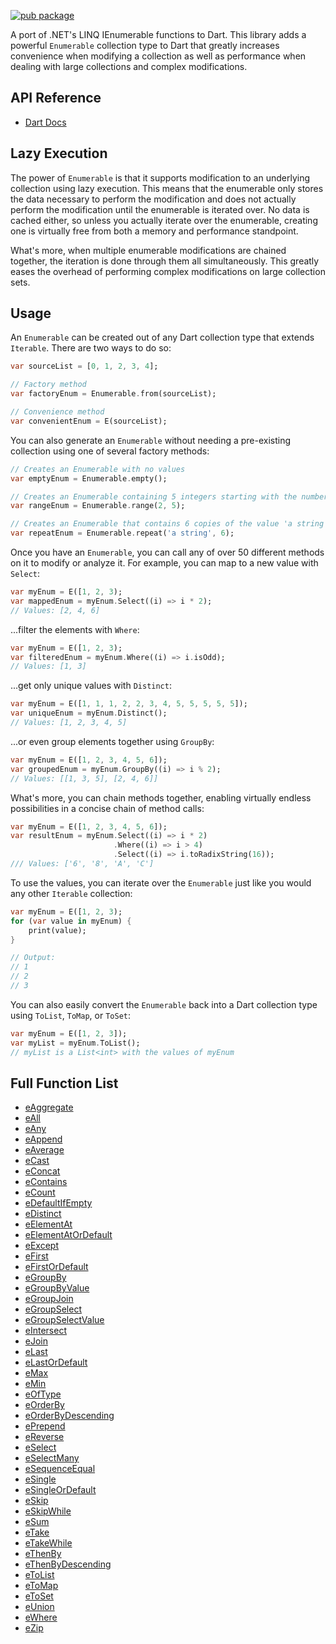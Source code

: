 [![pub package](https://img.shields.io/pub/v/darq.svg)](https://pub.dartlang.org/packages/darq)

A port of .NET's LINQ IEnumerable functions to Dart. This library adds a powerful `Enumerable` collection type to Dart that greatly increases convenience when modifying a collection as well as performance when dealing with large collections and complex modifications.

## API Reference

 - [Dart Docs](https://pub.dev/documentation/darq/latest/darq/darq-library.html)

## Lazy Execution

The power of `Enumerable` is that it supports modification to an underlying collection using lazy execution. This means that the enumerable only stores the data necessary to perform the modification and does not actually perform the modification until the enumerable is iterated over. No data is cached either, so unless you actually iterate over the enumerable, creating one is virtually free from both a memory and performance standpoint.

What's more, when multiple enumerable modifications are chained together, the iteration is done through them all simultaneously. This greatly eases the overhead of performing complex modifications on large collection sets.

## Usage

An `Enumerable` can be created out of any Dart collection type that extends `Iterable`. There are two ways to do so:

```dart
var sourceList = [0, 1, 2, 3, 4];

// Factory method
var factoryEnum = Enumerable.from(sourceList);

// Convenience method
var convenientEnum = E(sourceList);
```

You can also generate an `Enumerable` without needing a pre-existing collection using one of several factory methods:

```dart
// Creates an Enumerable with no values
var emptyEnum = Enumerable.empty();

// Creates an Enumerable containing 5 integers starting with the number 2
var rangeEnum = Enumerable.range(2, 5);

// Creates an Enumerable that contains 6 copies of the value 'a string'
var repeatEnum = Enumerable.repeat('a string', 6);
```

Once you have an `Enumerable`, you can call any of over 50 different methods on it to modify or analyze it. For example, you can map to a new value with `Select`:

```dart
var myEnum = E([1, 2, 3);
var mappedEnum = myEnum.Select((i) => i * 2);
// Values: [2, 4, 6]
```

...filter the elements with `Where`:

```dart
var myEnum = E([1, 2, 3);
var filteredEnum = myEnum.Where((i) => i.isOdd);
// Values: [1, 3]
```

...get only unique values with `Distinct`:

```dart
var myEnum = E([1, 1, 1, 2, 2, 3, 4, 5, 5, 5, 5, 5]);
var uniqueEnum = myEnum.Distinct();
// Values: [1, 2, 3, 4, 5]
```

...or even group elements together using `GroupBy`:

```dart
var myEnum = E([1, 2, 3, 4, 5, 6]);
var groupedEnum = myEnum.GroupBy((i) => i % 2);
// Values: [[1, 3, 5], [2, 4, 6]]
```

What's more, you can chain methods together, enabling virtually endless possibilities in a concise chain of method calls:

```dart
var myEnum = E([1, 2, 3, 4, 5, 6]);
var resultEnum = myEnum.Select((i) => i * 2)
                       .Where((i) => i > 4)
                       .Select((i) => i.toRadixString(16));
/// Values: ['6', '8', 'A', 'C']
```

To use the values, you can iterate over the `Enumerable` just like you would any other `Iterable` collection:

```dart
var myEnum = E([1, 2, 3);
for (var value in myEnum) {
    print(value);
}

// Output:
// 1
// 2
// 3
```

You can also easily convert the `Enumerable` back into a Dart collection type using `ToList`, `ToMap`, or `ToSet`:

```dart
var myEnum = E([1, 2, 3]);
var myList = myEnum.ToList();
// myList is a List<int> with the values of myEnum
```

## Full Function List

 - [eAggregate](https://pub.dev/documentation/darq/latest/darq/Enumerable/eAggregate.html)
 - [eAll](https://pub.dev/documentation/darq/latest/darq/Enumerable/eAll.html)
 - [eAny](https://pub.dev/documentation/darq/latest/darq/Enumerable/eAny.html)
 - [eAppend](https://pub.dev/documentation/darq/latest/darq/Enumerable/eAppend.html)
 - [eAverage](https://pub.dev/documentation/darq/latest/darq/Enumerable/eAverage.html)
 - [eCast](https://pub.dev/documentation/darq/latest/darq/Enumerable/eCast.html)
 - [eConcat](https://pub.dev/documentation/darq/latest/darq/Enumerable/eConcat.html)
 - [eContains](https://pub.dev/documentation/darq/latest/darq/Enumerable/eContains.html)
 - [eCount](https://pub.dev/documentation/darq/latest/darq/Enumerable/eCount.html)
 - [eDefaultIfEmpty](https://pub.dev/documentation/darq/latest/darq/Enumerable/eDefaultIfEmpty.html)
 - [eDistinct](https://pub.dev/documentation/darq/latest/darq/Enumerable/eDistinct.html)
 - [eElementAt](https://pub.dev/documentation/darq/latest/darq/Enumerable/eElementAt.html)
 - [eElementAtOrDefault](https://pub.dev/documentation/darq/latest/darq/Enumerable/eElementAtOrDefault.html)
 - [eExcept](https://pub.dev/documentation/darq/latest/darq/Enumerable/eExcept.html)
 - [eFirst](https://pub.dev/documentation/darq/latest/darq/Enumerable/eFirst.html)
 - [eFirstOrDefault](https://pub.dev/documentation/darq/latest/darq/Enumerable/eFirstOrDefault.html)
 - [eGroupBy](https://pub.dev/documentation/darq/latest/darq/Enumerable/eGroupBy.html)
 - [eGroupByValue](https://pub.dev/documentation/darq/latest/darq/Enumerable/eGroupByValue.html)
 - [eGroupJoin](https://pub.dev/documentation/darq/latest/darq/Enumerable/eGroupJoin.html)
 - [eGroupSelect](https://pub.dev/documentation/darq/latest/darq/Enumerable/eGroupSelect.html)
 - [eGroupSelectValue](https://pub.dev/documentation/darq/latest/darq/Enumerable/eGroupSelectValue.html)
 - [eIntersect](https://pub.dev/documentation/darq/latest/darq/Enumerable/eIntersect.html)
 - [eJoin](https://pub.dev/documentation/darq/latest/darq/Enumerable/eJoin.html)
 - [eLast](https://pub.dev/documentation/darq/latest/darq/Enumerable/eLast.html)
 - [eLastOrDefault](https://pub.dev/documentation/darq/latest/darq/Enumerable/eLastOrDefault.html)
 - [eMax](https://pub.dev/documentation/darq/latest/darq/Enumerable/eMax.html)
 - [eMin](https://pub.dev/documentation/darq/latest/darq/Enumerable/eMin.html)
 - [eOfType](https://pub.dev/documentation/darq/latest/darq/Enumerable/eOfType.html)
 - [eOrderBy](https://pub.dev/documentation/darq/latest/darq/Enumerable/eOrderBy.html)
 - [eOrderByDescending](https://pub.dev/documentation/darq/latest/darq/Enumerable/eOrderByDescending.html)
 - [ePrepend](https://pub.dev/documentation/darq/latest/darq/Enumerable/ePrepend.html)
 - [eReverse](https://pub.dev/documentation/darq/latest/darq/Enumerable/eReverse.html)
 - [eSelect](https://pub.dev/documentation/darq/latest/darq/Enumerable/eSelect.html)
 - [eSelectMany](https://pub.dev/documentation/darq/latest/darq/Enumerable/eSelectMany.html)
 - [eSequenceEqual](https://pub.dev/documentation/darq/latest/darq/Enumerable/eSequenceEqual.html)
 - [eSingle](https://pub.dev/documentation/darq/latest/darq/Enumerable/eSingle.html)
 - [eSingleOrDefault](https://pub.dev/documentation/darq/latest/darq/Enumerable/eSingleOrDefault.html)
 - [eSkip](https://pub.dev/documentation/darq/latest/darq/Enumerable/eSkip.html)
 - [eSkipWhile](https://pub.dev/documentation/darq/latest/darq/Enumerable/eSkipWhile.html)
 - [eSum](https://pub.dev/documentation/darq/latest/darq/Enumerable/eSum.html)
 - [eTake](https://pub.dev/documentation/darq/latest/darq/Enumerable/eTake.html)
 - [eTakeWhile](https://pub.dev/documentation/darq/latest/darq/Enumerable/eTakeWhile.html)
 - [eThenBy](https://pub.dev/documentation/darq/latest/darq/Enumerable/eThenBy.html)
 - [eThenByDescending](https://pub.dev/documentation/darq/latest/darq/Enumerable/eThenByDescending.html)
 - [eToList](https://pub.dev/documentation/darq/latest/darq/Enumerable/eToList.html)
 - [eToMap](https://pub.dev/documentation/darq/latest/darq/Enumerable/eToMap.html)
 - [eToSet](https://pub.dev/documentation/darq/latest/darq/Enumerable/eToSet.html)
 - [eUnion](https://pub.dev/documentation/darq/latest/darq/Enumerable/eUnion.html)
 - [eWhere](https://pub.dev/documentation/darq/latest/darq/Enumerable/eWhere.html)
 - [eZip](https://pub.dev/documentation/darq/latest/darq/Enumerable/eZip.html)